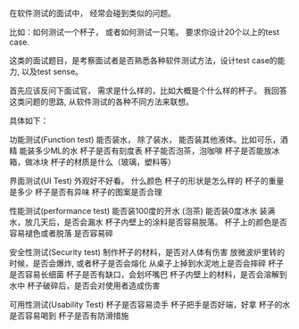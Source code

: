 在软件测试的面试中， 经常会碰到类似的问题。

比如：如何测试一个杯子， 或者如何测试一只笔。 要求你设计20个以上的test case.

这类的面试题目，是考察面试者是否熟悉各种软件测试方法，设计test case的能力, 以及test sense。

首先应该反问下面试官， 需求是什么样的，比如大概是个什么样的杯子。
我回答这类问题的思路, 从软件测试的各种不同方法来联想。

具体如下：

功能测试(Function test)
能否装水，
除了装水， 能否装其他液体。比如可乐，酒精
能装多少ML的水
杯子是否有刻度表
杯子能否泡茶，泡咖啡
杯子是否能放冰箱，做冰块
杯子的材质是什么（玻璃，塑料等）

界面测试(UI Test)
外观好不好看。
什么颜色
杯子的形状是怎么样的
杯子的重量是多少
杯子是否有异味
杯子的图案是否合理

性能测试(performance test)
能否装100度的开水 (泡茶)
能否装0度冰水
装满水，放几天后，是否会漏水
杯子内壁上的涂料是否容易脱落。
杯子上的颜色是否容易褪色或者脱落
是否容易碎

安全性测试(Security test)
制作杯子的材料，是否对人体有伤害
放微波炉里转的时候，是否会爆炸, 或者杯子是否会熔化
从桌子上掉到水泥地上是否会摔碎
杯子是否容易长细菌
杯子是否有缺口，会划坏嘴巴
杯子内壁上的材料，是否会溶解到水中
杯子破碎后，是否会对使用者造成伤害

可用性测试(Usability Test)
杯子是否容易烫手
杯子把手是否好端，好拿
杯子的水是否容易喝到
杯子是否有防滑措施
